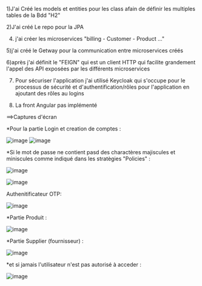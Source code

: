 1)J'ai Créé les models et entities pour les class afain de définir les multiples tables de la Bdd "H2" 

2)J'ai créé Le repo pour la JPA

4) j'ai créer les microservices "billing - Customer - Product ..." 

5)j'ai créé le Getway pour la communication entre microservices créés

6)après j'ai définit le "FEIGN" qui est un client HTTP qui facilite grandement l'appel des API exposées par les différents microservices

7) Pour sécuriser l'application j'ai utilisé Keycloak qui s'occupe pour le processus de sécurité et d'authentification/rôles pour l'application en ajoutant des rôles au logins 

8)  La front Angular pas implémenté

==>Captures d'écran


*Pour la partie Login et creation de comptes : 

![image](https://user-images.githubusercontent.com/56736005/207004466-dd73bb62-d58e-413b-b526-8ea755dbbe49.png)
![image](https://user-images.githubusercontent.com/56736005/207004504-4dea7f63-ff2b-4ce9-bce8-bdc1f9fa74f2.png)

*Si le mot de passe ne contient pasd des charactères majiscules et miniscules comme indiqué dans les stratègies "Policies" :

![image](https://user-images.githubusercontent.com/56736005/207012872-183d1271-76a4-45de-a1df-b73bed53cf1d.png)

![image](https://user-images.githubusercontent.com/56736005/207012666-cfb08fbd-9c66-4284-8711-7949ce65c476.png)

Authenitificateur OTP:

![image](https://user-images.githubusercontent.com/56736005/207014393-a7e982ce-f579-4948-81b0-0ec173a6e828.png)


*Partie Produit :

![image](https://user-images.githubusercontent.com/56736005/207004784-c4b97948-1b2e-4490-9758-ae9e9f0071c7.png)

*Partie Supplier (fournisseur) :

![image](https://user-images.githubusercontent.com/56736005/207004869-cb26c22c-6dea-4f09-bee1-7fb76f1d8a1d.png)

*et si jamais l'utilisateur n'est pas autorisé à acceder : 

![image](https://user-images.githubusercontent.com/56736005/207005476-5fb40120-cf2c-4030-aa61-c8899ccdc50b.png)


